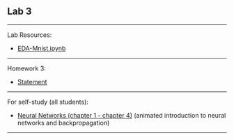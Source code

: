 ## Lab 3

***
Lab Resources: 
* [EDA-Mnist.ipynb](./EDA-Mnist.ipynb)

***
Homework 3:
- [Statement](./NN_2024_Assignment_3.pdf)

***
For self-study (all students):
* [Neural Networks (chapter 1 - chapter 4)](https://www.youtube.com/playlist?list=PLZHQObOWTQDNU6R1_67000Dx_ZCJB-3pi) (animated introduction to neural networks and backpropagation)

***
